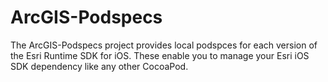 ArcGIS-Podspecs
===============
The ArcGIS-Podspecs project provides local podspces for each version of the Esri Runtime SDK for iOS. These enable you to manage your Esri iOS SDK dependency like any other CocoaPod.
